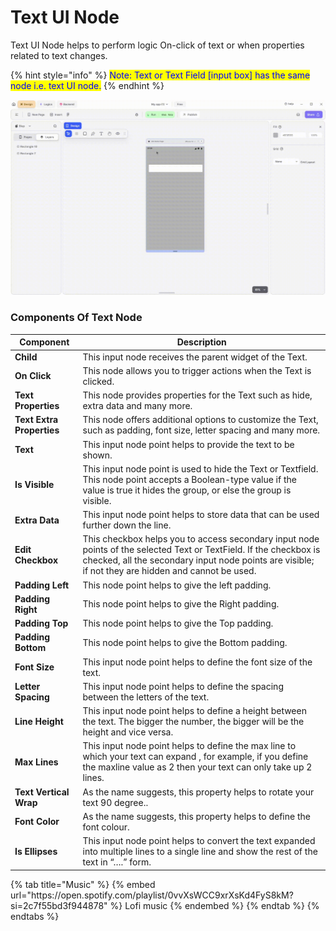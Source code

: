 # Text UI Node

Text UI Node helps to perform logic On-click of text or when properties related to text changes.

{% hint style="info" %}
<mark style="color:blue;">Note: Text or Text Field \[input box] has the same node i.e. text UI node.</mark>
{% endhint %}

![](../../../.gitbook/assets/text-.gif)


### Components Of Text Node

<table><thead>
    <tr>
      <th>Component</th>
      <th>Description</th>
    </tr>
  </thead><tbody><tr><td><strong>Child</strong></td><td>This input node receives the parent widget of the Text.</td></tr><tr><td><strong>On Click</strong></td><td>This node allows you to trigger actions when the Text is clicked.</td></tr><tr><td><strong>Text Properties</strong></td><td>This node provides properties for the Text such as hide, extra data and many more.</td></tr><tr><td><strong>Text Extra Properties</strong></td><td>This node offers additional options to customize the Text, such as padding, font size, letter spacing and many more.</td></tr><tr><td><strong>Text</strong> </td><td>This input node point helps to provide the text to be shown.</td></tr><tr><td><strong>Is Visible</strong></td><td>This input node point is used to hide the Text or Textfield. This node point accepts a Boolean-type value if the value is true it hides the group, or else the group is visible.</td></tr><tr><td><strong>Extra Data</strong></td><td>This input node point helps to store data that can be used further down the line.</td></tr><tr><td><strong>Edit Checkbox</strong> </td><td>This checkbox helps you to access secondary input node points of the selected Text or TextField. If the checkbox is checked, all the secondary input node points are visible; if not they are hidden and cannot be used.</td></tr><tr><td><strong>Padding Left</strong></td><td>This node point helps to give the left padding.</td></tr><tr><td><strong>Padding Right</strong></td><td>This node point helps to give the Right padding.</td></tr><tr><td><strong>Padding Top</strong></td><td>This node point helps to give the Top padding.</td></tr><tr><td><strong>Padding Bottom</strong></td><td>This node point helps to give the Bottom padding.</td></tr><tr><td><strong>Font Size</strong></td><td> This input node point helps to define the font size of the text.</td></tr><tr><td><strong>Letter Spacing</strong> </td><td>This input node point helps to define the spacing between the letters of the text.</td></tr><tr><td><strong>Line Height</strong></td><td>This input node point helps to define a height between the text. The bigger the number, the bigger will be the height and vice versa.</td></tr><tr><td><strong>Max Lines</strong></td><td>This input node point helps to define the max line to which your text can expand , for example, if you define the maxline value as 2 then your text can only take up 2 lines.</td></tr><tr><td><strong>Text Vertical Wrap</strong></td><td>As the name suggests, this property helps to rotate your text 90 degree..</td></tr><tr><td><strong>Font Color</strong></td><td>As the name suggests, this property helps to define the font colour.</td></tr><tr><td><strong>Is Ellipses</strong></td><td>This input node point helps to convert the text expanded into multiple lines to a single line and show the rest of the text in “….” form.</td></tr></tbody></table>


<div class="container">
  {% tab title="Music" %}
  {% embed url="https://open.spotify.com/playlist/0vvXsWCC9xrXsKd4FyS8kM?si=2c7f55bd3f944878" %}
  Lofi music
  {% endembed %}
  {% endtab %}
  {% endtabs %}
</div>
